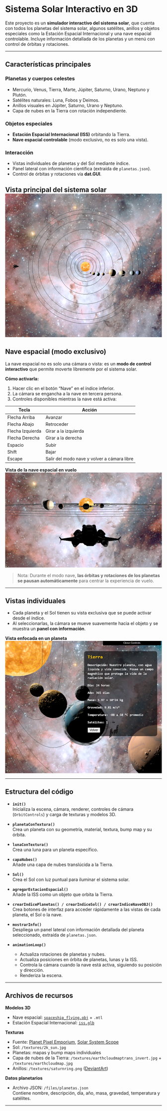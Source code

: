# Sistema Solar Interactivo en 3D

Este proyecto es un **simulador interactivo del sistema solar**, que cuenta con todos los planetas del sistema solar, algunos satélites, anillos y objetos especiales como la Estación Espacial Internacional y una nave espacial controlable. Incluye información detallada de los planetas y un menú con control de órbitas y rotaciones.

---

## Características principales

### Planetas y cuerpos celestes
- Mercurio, Venus, Tierra, Marte, Júpiter, Saturno, Urano, Neptuno y Plutón.
- Satélites naturales: Luna, Fobos y Deimos.
- Anillos visuales en Júpiter, Saturno, Urano y Neptuno.
- Capa de nubes en la Tierra con rotación independiente.

### Objetos especiales
- **Estación Espacial Internacional (ISS)** orbitando la Tierra.
- **Nave espacial controlable** (modo exclusivo, no es solo una vista).

### Interacción
- Vistas individuales de planetas y del Sol mediante índice.
- Panel lateral con información científica (extraída de `planetas.json`).
- Control de órbitas y rotaciones vía **dat.GUI**.

**Vista principal del sistema solar**  
   ![Vista principal](vista_principal.png)
---

## Nave espacial (modo exclusivo)
La nave espacial no es solo una cámara o vista: es un **modo de control interactivo** que permite moverte libremente por el sistema solar.

**Cómo activarla:**
1. Hacer clic en el botón “Nave” en el índice inferior.
2. La cámara se engancha a la nave en tercera persona.
3. Controles disponibles mientras la nave está activa:

| Tecla        | Acción                    |
|-------------|---------------------------|
| Flecha Arriba | Avanzar                  |
| Flecha Abajo  | Retroceder               |
| Flecha Izquierda | Girar a la izquierda   |
| Flecha Derecha  | Girar a la derecha     |
| Espacio      | Subir                    |
| Shift        | Bajar                    |
| Escape       | Salir del modo nave y volver a cámara libre |

**Vista de la nave espacial en vuelo**  
   ![Vista nave](vista_nave.png)

> Nota: Durante el modo nave, **las órbitas y rotaciones de los planetas se pausan automáticamente** para centrar la experiencia de vuelo.

---

## Vistas individuales
- Cada planeta y el Sol tienen su vista exclusiva que se puede activar desde el índice.  
- Al seleccionarlas, la cámara se mueve suavemente hacia el objeto y se muestra un **panel con información**.

**Vista enfocada en un planeta**  
   ![Vista planeta](vista_planeta.png)

---

## Estructura del código

- **`init()`**  
  Inicializa la escena, cámara, renderer, controles de cámara (`OrbitControls`) y carga de texturas y modelos 3D.

- **`planetaConTextura()`**  
  Crea un planeta con su geometría, material, textura, bump map y su órbita.

- **`lunaConTextura()`**  
  Crea una luna para un planeta específico.

- **`capaNubes()`**  
  Añade una capa de nubes translúcida a la Tierra.

- **`Sol()`**  
  Crea el Sol con luz puntual para iluminar el sistema solar.

- **`agregarEstacionEspacial()`**  
  Añade la ISS como un objeto que orbita la Tierra.

- **`crearIndicePlanetas() / crearIndiceSol() / crearIndiceNaveOBJ()`**  
  Crea botones de interfaz para acceder rápidamente a las vistas de cada planeta, el Sol o la nave.

- **`mostrarInfo()`**  
  Despliega un panel lateral con información detallada del planeta seleccionado, extraída de `planetas.json`.

- **`animationLoop()`**  
  - Actualiza rotaciones de planetas y nubes.  
  - Actualiza posiciones en órbita de planetas, lunas y la ISS.  
  - Controla la cámara cuando la nave está activa, siguiendo su posición y dirección.  
  - Renderiza la escena.

---

## Archivos de recursos

**Modelos 3D**
- Nave espacial: [`spaceship_flying.obj`](https://free3d.com/3d-model/kameri-explorer-57154.html) + `.mtl`
- Estación Espacial Internacional: [`iss.glb`](https://science.nasa.gov/3d-resources/international-space-station-iss-b/)

**Texturas**
- Fuente: [Planet Pixel Emporium](https://planetpixelemporium.com/), [Solar System Scope](https://www.solarsystemscope.com/)
- Sol: `/textures/2k_sun.jpg`
- Planetas: mapas y bump maps individuales
- Capa de nubes de la Tierra: `/textures/earthcloudmaptrans_invert.jpg` + `/textures/earthcloudmap.jpg`
- Anillos: `/textures/saturnring.png` ([DeviantArt](https://www.deviantart.com/alpha-element/art/Stock-Image-Saturn-Rings-393767006))

**Datos planetarios**
- Archivo JSON: `/files/planetas.json`  
  Contiene nombre, descripción, día, año, masa, gravedad, temperatura y satélites.

---

